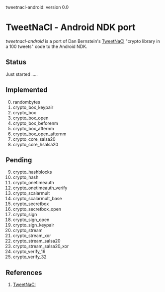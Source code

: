 tweetnacl-android: version 0.0

# TweetNaCl - Android NDK port

*tweetnacl-android* is a port of Dan Bernstein's [TweetNaCl][tweetnacl] "crypto library in a 100 tweets" code to 
the Android NDK.

Status
------
Just started .....

Implemented
-----------
0. randombytes
1. crypto_box_keypair
2. crypto_box
3. crypto_box_open
4. crypto_box_beforenm
5. crypto_box_afternm
6. crypto_box_open_afternm
7. crypto_core_salsa20
8. crypto_core_hsalsa20

Pending
-------
9.  crypto_hashblocks
10. crypto_hash
11. crypto_onetimeauth
12. crypto_onetimeauth_verify
13. crypto_scalarmult
14. crypto_scalarmult_base
15. crypto_secretbox
16. crypto_secretbox_open
17. crypto_sign
18. crypto_sign_open
19. crypto_sign_keypair
20. crypto_stream
21. crypto_stream_xor
22. crypto_stream_salsa20
23. crypto_stream_salsa20_xor
24. crypto_verify_16
25. crypto_verify_32

References
----------

1. [TweetNaCl][tweetnacl]

[tweetnacl]: http://tweetnacl.cr.yp.to
